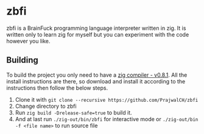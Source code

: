 # zbfi
zbfi is a BrainFuck programming language interpreter written in zig.
It is written only to learn zig for myself but you can experiment
with the code however you like.

## Building
To build the project you only need to have a [zig compiler - v0.8.1](https://ziglang.org/download).
All the install instructions are there, so download and install it according to the instructions then follow the below steps.

1. Clone it with `git clone --recursive https://github.com/PrajwalCH/zbfi`
2. Change directory to zbfi
3. Run `zig build -Drelease-safe=true` to build it.
4. And at last run `./zig-out/bin/zbfi` for interactive mode or `./zig-out/bin -f <file name>` to run source file

